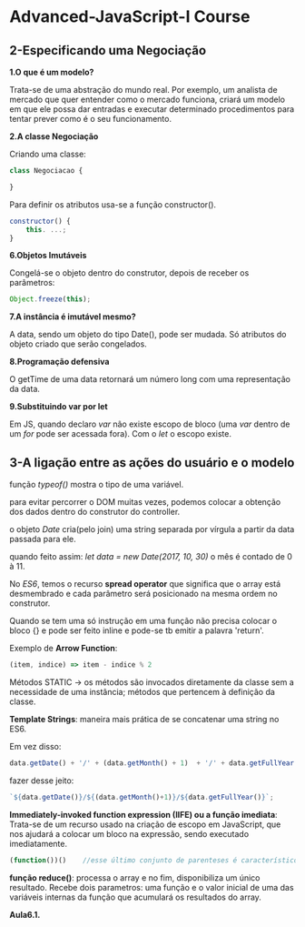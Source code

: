 Advanced-JavaScript-I Course
============================

2-Especificando uma Negociação
----------------------------

**1.O que é um modelo?**

Trata-se de uma abstração do mundo real. Por exemplo, um analista de mercado que quer entender como o mercado funciona, criará um modelo em que ele possa dar entradas e executar determinado procedimentos para tentar prever como é o seu funcionamento.


**2.A classe Negociação**

Criando uma classe:

```javascript
class Negociacao {

}
```

Para definir os atributos usa-se a função constructor().

```javascript
constructor() {
    this. ...;
}
```


**6.Objetos Imutáveis**

Congelá-se o objeto dentro do construtor, depois de receber os parâmetros:

```javascript
Object.freeze(this);
```


**7.A instância é imutável mesmo?**

A data, sendo um objeto do tipo Date(), pode ser mudada. Só atributos do objeto criado que serão congelados.


**8.Programação defensiva**

O getTime de uma data retornará um número long com uma representação da data.


**9.Substituindo var por let**

Em JS, quando declaro _var_ não existe escopo de bloco (uma _var_ dentro de um _for_ pode ser acessada fora). Com o _let_ o escopo existe.


3-A ligação entre as ações do usuário e o modelo
----------------------------

função _typeof()_ mostra o tipo de uma variável.

para evitar percorrer o DOM muitas vezes, podemos colocar a obtenção dos dados dentro do construtor do controller.

o objeto _Date_ cria(pelo join) uma string separada por vírgula a partir da data passada para ele.

quando feito assim: _let data = new Date(2017, 10, 30)_ o mês é contado de 0 à 11.

No _ES6_, temos o recurso **spread operator** que significa que o array está desmembrado e cada parâmetro será posicionado na mesma ordem no construtor.

Quando se tem uma só instrução em uma função não precisa colocar o bloco {} e pode ser feito inline e pode-se tb emitir a palavra 'return'.

Exemplo de **Arrow Function**:

```javascript
(item, indice) => item - indice % 2
```

Métodos STATIC -> os métodos são invocados diretamente da classe sem a necessidade de uma instância; métodos que pertencem à definição da classe.

**Template Strings**: maneira mais prática de se concatenar uma string no ES6.

Em vez disso:

```javascript
data.getDate() + '/' + (data.getMonth() + 1)  + '/' + data.getFullYear();
```

fazer desse jeito:

```javascript
`${data.getDate()}/${(data.getMonth()+1)}/${data.getFullYear()}`;
```

**Immediately-invoked function expression (IIFE) ou a função imediata**: Trata-se de um recurso usado na criação de escopo em JavaScript, que nos ajudará a colocar um bloco na expressão, sendo executado imediatamente.

```javascript
(function())()    //esse último conjunto de parenteses é característico do IIFE
```

**função reduce()**: processa o array e no fim, disponibiliza um único resultado. Recebe dois parametros: uma função e o valor inicial de uma das variáveis internas da função que acumulará os resultados do array.

**Aula6.1.**